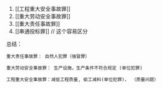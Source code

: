 1. [[工程重大安全事故罪]]
2. [[重大劳动安全事故罪]]
3. [[重大责任事故罪]]
4. [[串通投标罪]]   // 这个容易区分




总结：

	重大责任事故罪： 自然人犯罪（强冒罪）
	
	重大劳动安全事故罪： 生产设施，生产条件不符合规定 (单位犯罪)
	
	工程重大安全事故罪：减低工程质量, 偷工减料(单位犯罪)， （质量问题）
